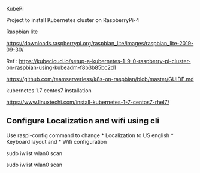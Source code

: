 KubePi 


Project to install Kubernetes cluster  on RaspberryPi-4 

Raspbian lite 

https://downloads.raspberrypi.org/raspbian_lite/images/raspbian_lite-2019-09-30/





Ref : https://kubecloud.io/setup-a-kubernetes-1-9-0-raspberry-pi-cluster-on-raspbian-using-kubeadm-f8b3b85bc2d1

https://github.com/teamserverless/k8s-on-raspbian/blob/master/GUIDE.md


kubernetes 1.7 centos7 installation

https://www.linuxtechi.com/install-kubernetes-1-7-centos7-rhel7/



## Configure Localization and  wifi using cli 

Use raspi-config command to change 
     * Localization to US english
     * Keyboard layout and
     * Wifi configuration
     
     




sudo iwlist wlan0 scan

sudo iwlist wlan0 scan
